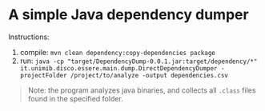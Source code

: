 # A simple Java dependency dumper

Instructions:

1. compile: `mvn clean dependency:copy-dependencies package`
2. run: `java -cp "target/DependencyDump-0.0.1.jar:target/dependency/*" it.unimib.disco.essere.main.dump.DirectDependencyDumper -projectFolder /project/to/analyze -output dependencies.csv`

> Note: the program analyzes java binaries, and collects all `.class` files found in the specified folder. 